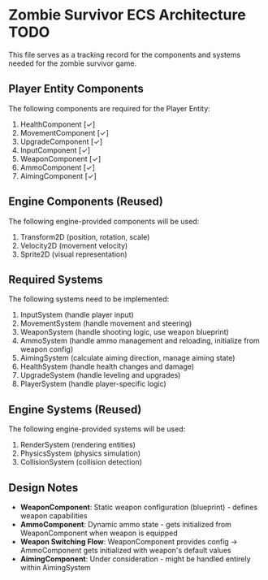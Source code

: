# Zombie Survivor ECS Architecture TODO

This file serves as a tracking record for the components and systems needed for the zombie survivor game.

## Player Entity Components

The following components are required for the Player Entity:

1. HealthComponent [✓]
2. MovementComponent [✓]
3. UpgradeComponent [✓]
4. InputComponent [✓]
5. WeaponComponent [✓]
6. AmmoComponent [✓]
7. AimingComponent [✓]

## Engine Components (Reused)

The following engine-provided components will be used:

1. Transform2D (position, rotation, scale)
2. Velocity2D (movement velocity)
3. Sprite2D (visual representation)

## Required Systems

The following systems need to be implemented:

1. InputSystem (handle player input)
2. MovementSystem (handle movement and steering)
3. WeaponSystem (handle shooting logic, use weapon blueprint)
4. AmmoSystem (handle ammo management and reloading, initialize from weapon config)
5. AimingSystem (calculate aiming direction, manage aiming state)
6. HealthSystem (handle health changes and damage)
7. UpgradeSystem (handle leveling and upgrades)
8. PlayerSystem (handle player-specific logic)

## Engine Systems (Reused)

The following engine-provided systems will be used:

1. RenderSystem (rendering entities)
2. PhysicsSystem (physics simulation)
3. CollisionSystem (collision detection)

## Design Notes

- **WeaponComponent**: Static weapon configuration (blueprint) - defines weapon capabilities
- **AmmoComponent**: Dynamic ammo state - gets initialized from WeaponComponent when weapon is equipped
- **Weapon Switching Flow**: WeaponComponent provides config → AmmoComponent gets initialized with weapon's default values
- **AimingComponent**: Under consideration - might be handled entirely within AimingSystem